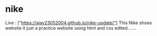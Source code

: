 # nike

Live : ["https://ajay23052004.github.io/nike-update/"]
This Nike shoes website it just a practice website using html and css
edited.......
